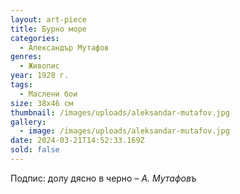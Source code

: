 ```yaml
---
layout: art-piece
title: Бурно море
categories:
  - Александър Мутафов
genres:
  - Живопис
year: 1928 г.
tags:
  - Маслени бои
size: 38х46 см
thumbnail: /images/uploads/aleksandar-mutafov.jpg
gallery:
  - image: /images/uploads/aleksandar-mutafov.jpg
date: 2024-03-21T14:52:33.169Z
sold: false
---
```

Подпис: долу дясно в черно – *А. Мутафовъ*
